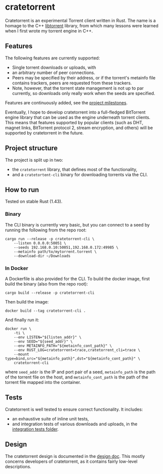 # cratetorrent

Cratetorrent is an experimental Torrent client written in Rust. The name is a
homage to the C++ [libtorrent](https://github.com/arvidn/libtorrent) library,
from which many lessons were learned when I first wrote my torrent engine in
C++.


## Features

The following features are currently supported:
- Single torrent downloads or uploads, with
- an arbitrary number of peer connections.
- Peers may be specified by their address, or if the torrent's metainfo file
  contains trackers, peers are requested from these trackers.
- Note, however, that the torrent state management is not up to par currently,
  so downloads only really work when the seeds are specified.

Features are continuously added, see the [project
milestones](https://github.com/mandreyel/cratetorrent/issues/26).

Eventually, I hope to develop cratetorrent into a full-fledged BitTorrent engine
library that can be used as the engine underneath torrent clients. This means
that features supported by popular clients (such as DHT, magnet links,
BitTorrent protocol 2, stream encryption, and others) will be supported by
cratetorrent in the future.


## Project structure

The project is split up in two:
- the `cratetorrent` library, that defines most of the functionality,
- and a `cratetortent-cli` binary for downloading torrents via the CLI.


## How to run

Tested on stable Rust (1.43).

### Binary

The CLI binary is currently very basic, but you can connect to a seed by
running the following from the repo root:
```
cargo run --release -p cratetorrent-cli \
    --listen 0.0.0.0:50051 \
    --seeds 192.168.0.10:50051,192.168.0.172:49985 \
    --metainfo path/to/mytorrent.torrent \
    --download-dir ~/Downloads
```

### In Docker

A Dockerfile is also provided for the CLI. To build the docker image, first
  build the binary (also from the repo root):
```
cargo build --release -p cratetorrent-cli
```
Then build the image:
```
docker build --tag cratetorrent-cli .
```
And finally run it:
```
docker run \
    -ti \
    --env LISTEN="${listen_addr}" \
    --env SEED="${seed_addr}" \
    --env METAINFO_PATH="${metainfo_cont_path}" \
    --env RUST_LOG=cratetorrent=trace,cratetorrent_cli=trace \
    --mount type=bind,src="${metainfo_path}",dst="${metainfo_cont_path}" \
    cratetorrent-cli
```
where `seed_addr` is the IP and port pair of a seed, `metainfo_path` is the path
of the torrent file on the host, and `metainfo_cont_path` is the
path of the torrent file mapped into the container.


## Tests

Cratetorrent is well tested to ensure correct functionality. It includes:
- an exhaustive suite of inline unit tests,
- and integration tests of various downloads and uploads, in the [integration
tests folder](tests).


## Design

The cratetorrent design is documented in the [design doc](DESIGN.md). This
mostly concerns developers of cratetorrent, as it contains fairly low-level
descriptions.

